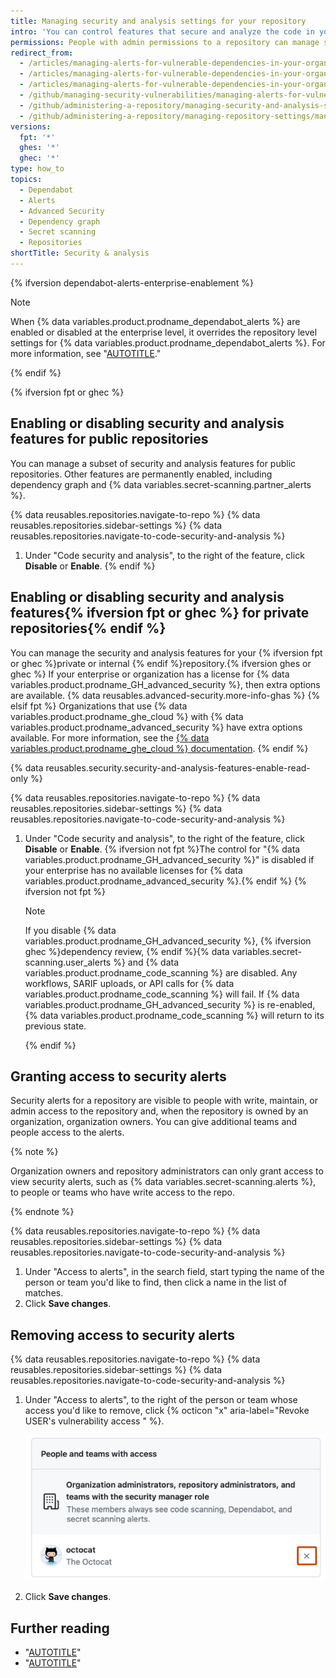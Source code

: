 ```yaml
---
title: Managing security and analysis settings for your repository
intro: 'You can control features that secure and analyze the code in your project on {% data variables.product.prodname_dotcom %}.'
permissions: People with admin permissions to a repository can manage security and analysis settings for the repository.
redirect_from:
  - /articles/managing-alerts-for-vulnerable-dependencies-in-your-organization-s-repositories
  - /articles/managing-alerts-for-vulnerable-dependencies-in-your-organizations-repositories
  - /articles/managing-alerts-for-vulnerable-dependencies-in-your-organization
  - /github/managing-security-vulnerabilities/managing-alerts-for-vulnerable-dependencies-in-your-organization
  - /github/administering-a-repository/managing-security-and-analysis-settings-for-your-repository
  - /github/administering-a-repository/managing-repository-settings/managing-security-and-analysis-settings-for-your-repository
versions:
  fpt: '*'
  ghes: '*'
  ghec: '*'
type: how_to
topics:
  - Dependabot
  - Alerts
  - Advanced Security
  - Dependency graph
  - Secret scanning
  - Repositories
shortTitle: Security & analysis
---
```


{% ifversion dependabot-alerts-enterprise-enablement %}

> [!NOTE]
> When {% data variables.product.prodname_dependabot_alerts %} are enabled or disabled at the enterprise level, it overrides the repository level settings for {% data variables.product.prodname_dependabot_alerts %}. For more information, see "[AUTOTITLE](/code-security/dependabot/dependabot-alerts/configuring-dependabot-alerts#managing-dependabot-alerts-for-your-enterprise)."

{% endif %}

{% ifversion fpt or ghec %}

## Enabling or disabling security and analysis features for public repositories

You can manage a subset of security and analysis features for public repositories. Other features are permanently enabled, including dependency graph and {% data variables.secret-scanning.partner_alerts %}.

{% data reusables.repositories.navigate-to-repo %}
{% data reusables.repositories.sidebar-settings %}
{% data reusables.repositories.navigate-to-code-security-and-analysis %}
1. Under "Code security and analysis", to the right of the feature, click **Disable** or **Enable**.
{% endif %}

## Enabling or disabling security and analysis features{% ifversion fpt or ghec %} for private repositories{% endif %}

You can manage the security and analysis features for your {% ifversion fpt or ghec %}private or internal {% endif %}repository.{% ifversion ghes or ghec %} If your enterprise or organization has a license for {% data variables.product.prodname_GH_advanced_security %}, then extra options are available. {% data reusables.advanced-security.more-info-ghas %}
{% elsif fpt %} Organizations that use {% data variables.product.prodname_ghe_cloud %} with {% data variables.product.prodname_advanced_security %} have extra options available. For more information, see the [{% data variables.product.prodname_ghe_cloud %} documentation](/enterprise-cloud@latest//repositories/managing-your-repositorys-settings-and-features/enabling-features-for-your-repository/managing-security-and-analysis-settings-for-your-repository#enabling-or-disabling-security-and-analysis-features-for-private-repositories).
{% endif %}

{% data reusables.security.security-and-analysis-features-enable-read-only %}

{% data reusables.repositories.navigate-to-repo %}
{% data reusables.repositories.sidebar-settings %}
{% data reusables.repositories.navigate-to-code-security-and-analysis %}
1. Under "Code security and analysis", to the right of the feature, click **Disable** or **Enable**. {% ifversion not fpt %}The control for "{% data variables.product.prodname_GH_advanced_security %}" is disabled if your enterprise has no available licenses for {% data variables.product.prodname_advanced_security %}.{% endif %}
   {% ifversion not fpt %}

   > [!NOTE]
   > If you disable {% data variables.product.prodname_GH_advanced_security %}, {% ifversion ghec %}dependency review, {% endif %}{% data variables.secret-scanning.user_alerts %} and {% data variables.product.prodname_code_scanning %} are disabled. Any workflows, SARIF uploads, or API calls for {% data variables.product.prodname_code_scanning %} will fail. If {% data variables.product.prodname_GH_advanced_security %} is re-enabled, {% data variables.product.prodname_code_scanning %} will return to its previous state.

   {% endif %}

## Granting access to security alerts

Security alerts for a repository are visible to people with write, maintain, or admin access to the repository and, when the repository is owned by an organization, organization owners. You can give additional teams and people access to the alerts.

{% note %}

Organization owners and repository administrators can only grant access to view security alerts, such as {% data variables.secret-scanning.alerts %}, to people or teams who have write access to the repo.

{% endnote %}

{% data reusables.repositories.navigate-to-repo %}
{% data reusables.repositories.sidebar-settings %}
{% data reusables.repositories.navigate-to-code-security-and-analysis %}
1. Under "Access to alerts", in the search field, start typing the name of the person or team you'd like to find, then click a name in the list of matches.
1. Click **Save changes**.

## Removing access to security alerts

{% data reusables.repositories.navigate-to-repo %}
{% data reusables.repositories.sidebar-settings %}
{% data reusables.repositories.navigate-to-code-security-and-analysis %}
1. Under "Access to alerts", to the right of the person or team whose access you'd like to remove, click {% octicon "x" aria-label="Revoke USER's vulnerability access " %}.

     ![Screenshot of the list of users with access to alerts. To the right of @octocat, an x icon is outlined in dark orange.](/assets/images/help/repository/security-and-analysis-security-alerts-username-x.png)
1. Click **Save changes**.

## Further reading

* "[AUTOTITLE](/code-security/getting-started/securing-your-repository)"
* "[AUTOTITLE](/organizations/keeping-your-organization-secure/managing-security-settings-for-your-organization/managing-security-and-analysis-settings-for-your-organization)"
